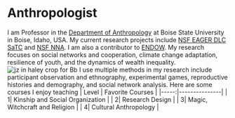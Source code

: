 # Anthropologist
I am Professor in the [Department of Anthropology](https://www.boisestate.edu/anthropology/) at Boise State University in Boise, Idaho, USA. My current research projects include [NSF EAGER DLC SaTC](https://www.nsf.gov/awardsearch/showAward?AWD_ID=2210082) and [NSF NNA](https://www.nsf.gov/awardsearch/showAward?AWD_ID=2126794). I am also a contributor to [ENDOW](https://endowproject.github.io/). My research focuses on social networks and cooperation, climate change adaptation, resilience of youth, and the dynamics of wealth inequality.
![jz in haley crop for Bb](https://github.com/user-attachments/assets/e85124bc-3926-4e0f-8919-50250b28d5df)
I use multiple methods in my research include participant observation and ethnography, experimental games, reproductive histories and demography, and social network analysis.
Here are some courses I enjoy teaching
| Level | Favorite Courses |
|-----:|---------------|
|     1|    Kinship and Social Organization           |
|     2|    Research Design           |
|     3|    Magic, Witchcraft and Religion           |
|     4|    Cultural Anthropology           |
